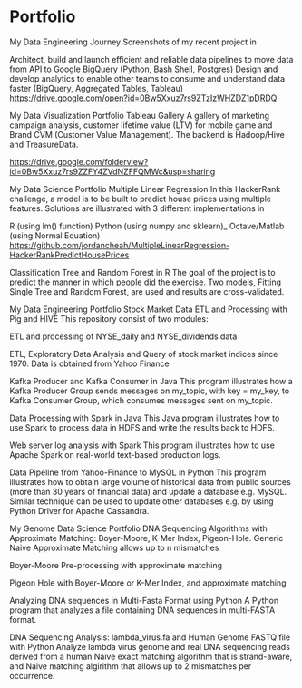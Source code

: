 # Portfolio
My Data Engineering Journey
Screenshots of my recent project in

Architect, build and launch efficient and reliable data pipelines to move data from API to Google BigQuery (Python, Bash Shell, Postgres)
Design and develop analytics to enable other teams to consume and understand data faster (BigQuery, Aggregated Tables, Tableau)
https://drive.google.com/open?id=0Bw5Xxuz7rs9ZTzIzWHZDZ1pDRDQ

My Data Visualization Portfolio
Tableau Gallery
A gallery of marketing campaign analysis, customer lifetime value (LTV) for mobile game and Brand CVM (Customer Value Management). The backend is Hadoop/Hive and TreasureData.

https://drive.google.com/folderview?id=0Bw5Xxuz7rs9ZZFY4ZVdNZFFQMWc&usp=sharing

My Data Science Portfolio
Multiple Linear Regression
In this HackerRank challenge, a model is to be built to predict house prices using multiple features. Solutions are illustrated with 3 different implementations in

R (using lm() function)
Python (using numpy and sklearn)_
Octave/Matlab (using Normal Equation)
https://github.com/jordancheah/MultipleLinearRegression-HackerRankPredictHousePrices

Classification Tree and Random Forest in R
The goal of the project is to predict the manner in which people did the exercise. Two models, Fitting Single Tree and Random Forest, are used and results are cross-validated.

My Data Engineering Portfolio
Stock Market Data ETL and Processing with Pig and HIVE
This repository consist of two modules:

ETL and processing of NYSE_daily and NYSE_dividends data

ETL, Exploratory Data Analysis and Query of stock market indices since 1970. Data is obtained from Yahoo Finance

Kafka Producer and Kafka Consumer in Java
This program illustrates how a Kafka Producer Group sends messages on my_topic, with key = my_key, to Kafka Consumer Group, which consumes messages sent on my_topic.

Data Processing with Spark in Java
This Java program illustrates how to use Spark to process data in HDFS and write the results back to HDFS.

Web server log analysis with Spark
This program illustrates how to use Apache Spark on real-world text-based production logs.

Data Pipeline from Yahoo-Finance to MySQL in Python
This program illustrates how to obtain large volume of historical data from public sources (more than 30 years of financial data) and update a database e.g. MySQL. Similar technique can be used to update other databases e.g. by using Python Driver for Apache Cassandra.

My Genome Data Science Portfolio
DNA Sequencing Algorithms with Approximate Matching: Boyer-Moore, K-Mer Index, Pigeon-Hole.
Generic Naive Approximate Matching allows up to n mismatches

Boyer-Moore Pre-processing with approximate matching

Pigeon Hole with Boyer-Moore or K-Mer Index, and approximate matching

Analyzing DNA sequences in Multi-Fasta Format using Python
A Python program that analyzes a file containing DNA sequences in multi-FASTA format.

DNA Sequencing Analysis: lambda_virus.fa and Human Genome FASTQ file with Python
Analyze lambda virus genome and real DNA sequencing reads derived from a human
Naive exact matching algorithm that is strand-aware, and Naive matching algirithm that allows up to 2 mismatches per occurrence.
